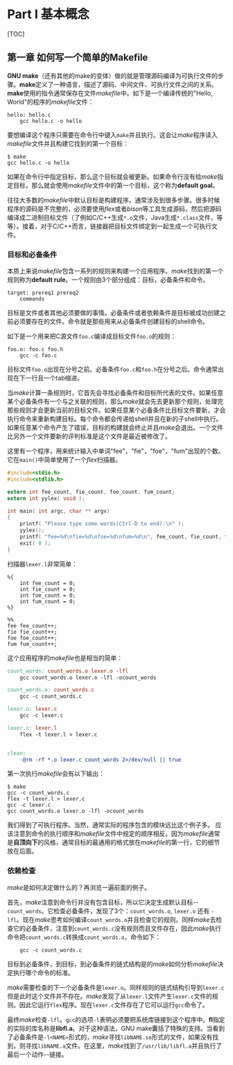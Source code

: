 # Part I  基本概念 #

[TOC]

## 第一章  如何写一个简单的Makefile  ##
**GNU make**（还有其他的make的变体）做的就是管理源码编译为可执行文件的步骤。**make**定义了一种语言，描述了源码、中间文件、可执行文件之间的关系。**make**使用的指令通常保存在文件*makefile*中。如下是一个编译传统的"Hello, World"的程序的*makefile*文件：
```
hello: hello.c
	gcc hello.c -o hello
```
要想编译这个程序只需要在命令行中键入`make`并且执行。这会让*make*程序读入*makefile*文件并且构建它找到的第一个目标：
```
$ make
gcc hello.c -o hello
```
如果在命令行中指定目标，那么这个目标就会被更新。如果命令行没有给*make*指定目标，那么就会使用*makefile*文件中的第一个目标，这个称为**default goal**。

往往大多数的*makefile*中默认目标是构建程序。通常涉及到很多步骤。很多时候程序的源码是不完整的，必须要使用*flex*或者*bison*等工具生成源码，然后把源码编译成二进制目标文件（了例如C/C++生成`*.o`文件，Java生成`*.class`文件，等等）。接着，对于C/C++而言，链接器把目标文件绑定到一起生成一个可执行文件。



### 目标和必备条件 ###
本质上来说*makefile*包含一系列的规则来构建一个应用程序。*make*找到的第一个规则称为**default rule**。一个规则由3个部分组成：目标，必备条件和命令。
```
target: prereq1 prereq2
	commands
```
目标是文件或者其他必须要做的事情。必备条件或者依赖条件是目标被成功创建之前必须要存在的文件。命令就是那些用来从必备条件创建目标的shell命令。

如下是一个用来把C源文件`foo.c`编译成目标文件`foo.o`的规则：
```
foo.o: foo.c foo.h
	gcc -c foo.c
```
目标文件`foo.o`出现在分号之前。必备条件`foo.c`和`foo.h`在分号之后。命令通常出现在下一行且一个tab缩进。

当*make*计算一条规则时，它首先会寻找必备条件和目标所代表的文件。如果任意某个必备条件有一个与之关联的规则，那么*make*就会先去更新那个规则，处理完那些规则才会更新当前的目标文件。如果任意某个必备条件比目标文件要新，才会执行命令来重新构建目标。每个命令都会传递给shell并且在新的子shell中执行。如果任意某个命令产生了错误，目标的构建就会终止并且*make*会退出。一个文件比另外一个文件要新的评判标准是这个文件是最近被修改了。

这里有一个程序，用来统计输入中单词"fee"，"fie"，"foe"，"fum"出现的个数。它在`main()`中简单使用了一个*flex*扫描器。
```C
#include<stdio.h>
#include<stdlib.h>

extern int fee_count, fie_count, foe_count, fum_count;
extern int yylex( void );

int main( int argc, char ** argv)
{
	printf( "Please type some words(Ctrl-D to end):\n" );
	yylex();
	printf( "fee=%d\nfie=%d\nfoe=%d\nfum=%d\n", fee_count, fie_count, foe_count, fum_count );
	exit( 0 );
}
```
扫描器`lexer.l`非常简单：
```
%{
	int fee_count = 0;
	int fie_count = 0;
	int foe_count = 0;
	int fum_count = 0;
%}

%%
fee fee_count++;
fie fie_count++;
foe foe_count++;
fum fum_count++;
```

这个应用程序的*makefile*也是相当的简单：
```Makefile
count_words: count_words.o lexer.o -lfl
	gcc count_words.o lexer.o -lfl -ocount_words

count_words.o: count_words.c
	gcc -c count_words.c

lexer.o: lexer.c
	gcc -c lexer.c

lexer.c: lexer.l
	flex -t lexer.l > lexer.c


clean:
	-@rm -rf *.o lexer.c count_words 2>/dev/null || true
```

第一次执行*makefile*会有以下输出：
```
$ make
gcc -c count_words.c
flex -t lexer.l > lexer.c
gcc -c lexer.c
gcc count_words.o lexer.o -lfl -ocount_words
```

我们得到了可执行程序。当然，通常实际的程序包含的模块远比这个例子多。
应该注意到命令的执行顺序和*makefile*文件中规定的顺序相反。因为*makefile*通常是**自顶向下**的风格，通常目标的最通用的格式放在*makefile*的第一行，它的细节放在后面。



### 依赖检查 ###
*make*是如何决定做什么的？再浏览一遍前面的例子。

首先，*make*注意到命令行并没有包含目标，所以它决定生成默认目标--`count_words`。它检查必备条件，发现了3个：`count_words.o`, `lexer.o` 还有 `-lfl`。现在*make*思考如何编译`count_words.o`并且检查它的规则。同样*make*去检查它的必备条件，注意到`count_words.c`没有规则而且文件存在，因此*make*执行命令把`count_words.c`转换成`count_words.o`，命令如下：
```
	gcc -c count_words.c
```

目标到必备条件，到目标，到必备条件的链式结构是的*make*如何分析*makefile*决定执行哪个命令的标准。

*make*需要检查的下一个必备条件是`lexer.o`。同样规则的链式结构引导到`lexer.c`但是此时这个文件并不存在。*make*发现了从`lexer.l`文件产生`lexer.c`文件的规则。因此它运行`flex`程序。现在`lexer.c`文件存在了它可以运行`gcc`命令了。

最终*make*检查`-lfl`。`gcc`的选项`-l`表明必须要把系统库链接到这个程序中。**fl**指定的实际的库名称是**libfl.a**。对于这种语法，GNU make囊括了特殊的支持。当看到了必备条件是`-l<NAME>`形式的，*make*寻找`libNAME.so`形式的文件，如果没有找到，则寻找`libNAME.a`文件。在这里，*make*找到了`/usr/lib/libfl.a`并且执行了最后一个动作--链接。
